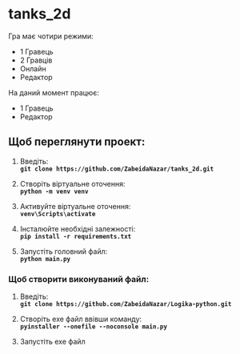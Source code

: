 # tanks_2d

Гра має чотири режими:  
- 1 Гравець
- 2 Гравців
- Онлайн
- Редактор

На даний момент працює:
- 1 Гравець
- Редактор

## Щоб переглянути проект:

1. Введіть:  
**`git clone https://github.com/ZabeidaNazar/tanks_2d.git`**

2. Створіть віртуальне оточення:  
**`python -m venv venv`**

3. Активуйте віртуальне оточення:  
**`venv\Scripts\activate`**

4. Інсталюйте необхідні залежності:  
**`pip install -r requirements.txt`**

5. Запустіть головний файл:  
**`python main.py`**




### Щоб створити виконуваний файл:

1. Введіть:  
**`git clone https://github.com/ZabeidaNazar/Logika-python.git`**

2. Створіть exe файл ввівши команду:  
**`pyinstaller --onefile --noconsole main.py`**

3. Запустіть exe файл